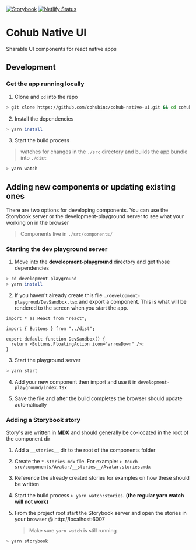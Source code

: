 [![Storybook](https://cdn.jsdelivr.net/gh/storybookjs/brand@master/badge/badge-storybook.svg)](https://cohub-native-ui.netlify.com/)
[![Netlify Status](https://api.netlify.com/api/v1/badges/10126ad2-a0d6-44bb-8bbc-8007102b2aa9/deploy-status)](https://app.netlify.com/sites/cohub-native-ui/deploys)

# Cohub Native UI

Sharable UI components for react native apps

## Development

### Get the app running locally

1. Clone and `cd` into the repo

```bash
> git clone https://github.com/cohubinc/cohub-native-ui.git && cd cohub-ui
```

2. Install the dependencies

```bash
> yarn install
```

3. Start the build process

> watches for changes in the `./src` directory and builds the app bundle into `./dist`

```bash
> yarn watch
```

## Adding new components or updating existing ones

There are two options for developing components. You can use the Storybook server or the development-playground server to see what your working on in the browser

> Components live in `./src/components/`

### Starting the dev playground server

1. Move into the **development-playground** directory and get those dependencies

```bash
> cd development-playground
> yarn install
```

2. If you haven't already create this file `./development-playgroud/DevSandbox.tsx` and export a component. This is what will be rendered to the screen when you start the app.

```
import * as React from "react";

import { Buttons } from "../dist";

export default function DevSandbox() {
  return <Buttons.FloatingAction icon="arrowDown" />;
}
```

3. Start the playground server

```bash
> yarn start
```

4. Add your new component then import and use it in `development-playground/index.tsx`

5. Save the file and after the build completes the browser should update automatically

### Adding a Storybook story

Story's are written in [**MDX**](https://mdxjs.com/) and should generally be co-located in the root of the component dir

1. Add a `__stories__` dir to the root of the components folder

2. Create the `*.stories.mdx` file. For example: `> touch src/components/Avatar/__stories__/Avatar.stories.mdx`

3. Reference the already created stories for examples on how these should be written

4. Start the build process `> yarn watch:stories`. **(the regular yarn watch will not work)**

5. From the project root start the Storybook server and open the stories in your browser @ http://localhost:6007
   > Make sure `yarn watch` is still running

```bash
> yarn storybook
```
